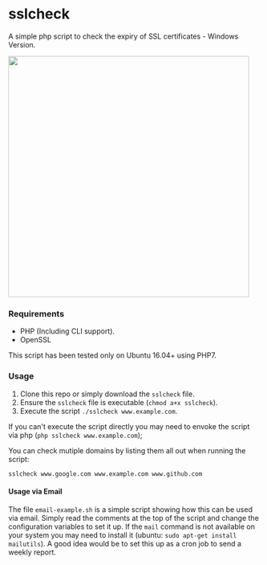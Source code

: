 # sslcheck

A simple php script to check the expiry of SSL certificates - Windows Version.

<a href="https://asciinema.org/a/105703" target="_blank"><img src="https://asciinema.org/a/105703.png" width="480"/></a>

### Requirements

* PHP (Including CLI support).
* OpenSSL

This script has been tested only on Ubuntu 16.04+ using PHP7.

### Usage

1. Clone this repo or simply download the `sslcheck` file.
2. Ensure the `sslcheck` file is executable (`chmod a+x sslcheck`).
3. Execute the script `./sslcheck www.example.com`.

If you can't execute the script directly you may need to envoke the script via php (`php sslcheck www.example.com`);

You can check mutiple domains by listing them all out when running the script:

```
sslcheck www.google.com www.example.com www.github.com
```

#### Usage via Email

The file `email-example.sh` is a simple script showing how this can be used via email. Simply read the comments at the top of the script and change the configuration variables to set it up. If the `mail` command is not available on your system you may need to install it (ubuntu: `sudo apt-get install mailutils`). A good idea would be to set this up as a cron job to send a weekly report.
